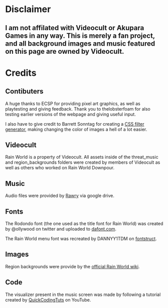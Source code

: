 # Disclaimer

## I am not affilated with Videocult or Akupara Games in any way. This is merely a fan project, and all background images and music featured on this page are owned by Videocult.

# Credits

## Contibuters
A huge thanks to ECSP for providing pixel art graphics, as well as playtesting and giving feedback. 
Thank you to thelobsterfoam for also testing earlier versions of the webpage and giving useful input.

I also have to give credit to Barrett Sonntag for creating a [CSS filter generator](https://codepen.io/sosuke/pen/Pjoqqp), making changing the color of images a hell of a lot easier.

## Videocult
Rain World is a property of Videocult. All assets inside of the threat_music and region_backgrounds folders were created by members of Videocult as well as others who worked on Rain World Downpour.

## Music
Audio files were provided by [Rawry](https://www.youtube.com/@RawryProbably) via google drive.

## Fonts
The Rodondo font (the one used as the title font for Rain World) was created by @ollywood on twitter and uploaded to [dafont.com](https://www.dafont.com/rodondo.font).

The Rain World menu font was recreated by DANNYY1TDM on [fontstruct](https://fontstruct.com/fontstructions/show/2392353/rain-world-menu).

## Images
Region backgrounds were provide by the [official Rain World wiki](https://rainworld.miraheze.org/wiki/Official_Art).

## Code
The visualizer present in the music screen was made by following a tutorial created by [QuickCodingTuts](https://www.youtube.com/watch?v=sb6C1XNqJzA) on YouTube.
